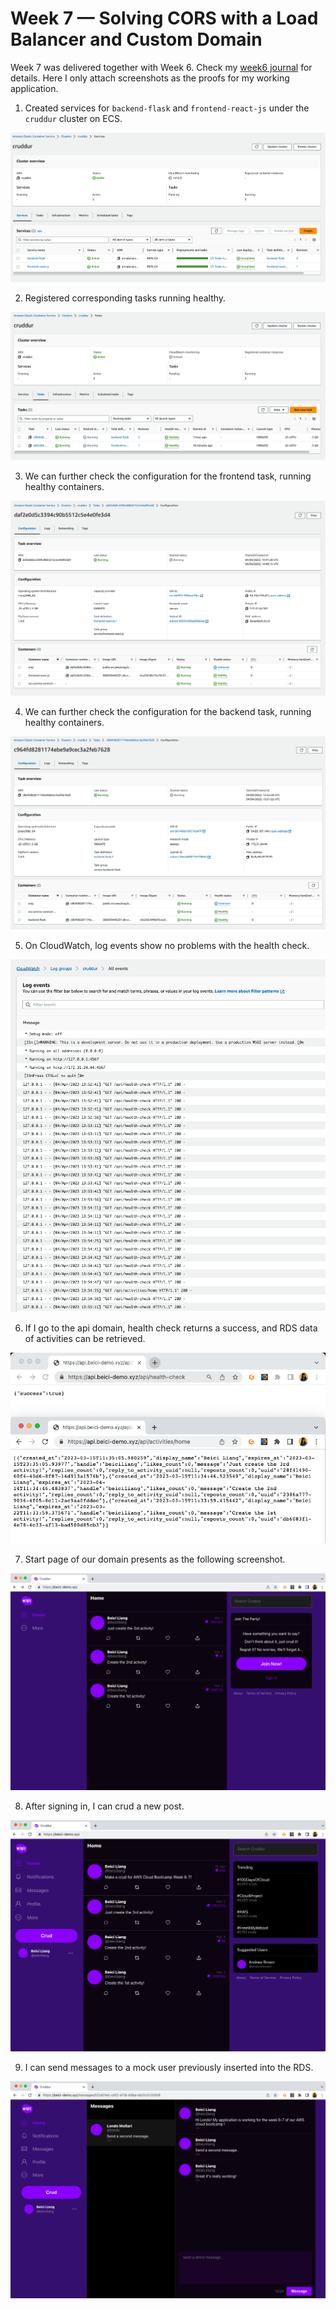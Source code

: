 # Week 7 — Solving CORS with a Load Balancer and Custom Domain

Week 7 was delivered together with Week 6. Check my [week6 journal](https://github.com/beiciliang/aws-bootcamp-cruddur-2023/blob/main/journal/week6.md) for details. Here I only attach screenshots as the proofs for my working application.

1. Created services for `backend-flask` and `frontend-react-js` under the `cruddur` cluster on ECS.

![Proof of ECS services](assets/week07-ecs-services.png)

2. Registered corresponding tasks running healthy.

![Proof of ECS tasks](assets/week07-ecs-tasks.png)

3. We can further check the configuration for the frontend task, running healthy containers.

![Proof of healthy frontend](assets/week07-ecs-frontend-healthy.png)

4. We can further check the configuration for the backend task, running healthy containers.

![Proof of healthy backend](assets/week07-ecs-backend-healthy.png)

5. On CloudWatch, log events show no problems with the health check.

![Proof of backend log](assets/week07-ecs-backend-log.png)

6. If I go to the api domain, health check returns a success, and RDS data of activities can be retrieved.

![Proof of domain api](assets/week07-domain-api.png)

7. Start page of our domain presents as the following screenshot.

![Proof of domain home](assets/week07-domain-home.png)

8. After signing in, I can crud a new post.

![Proof of domain crud](assets/week07-domain-signin-crud.png)

9. I can send messages to a mock user previously inserted into the RDS.

![Proof of domain messages](assets/week07-domain-messages.png)
